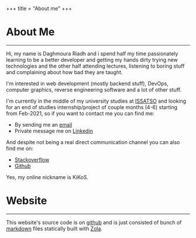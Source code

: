 +++
title = "About me"
+++
# About Me
---
Hi, my name is Daghmoura Riadh and i spend half my time passionately learning to be a better
developer and getting my hands dirty trying new technologies and the other half attending
lectures, listening to boring stuff and complaining about how bad they are taught.

I'm interested in web development (mostly backend stuff), DevOps, computer graphics, reverse engineering 
software and a lot of other stuff.

I'm currently in the middle of my university studies at [ISSATSO](http://www.issatso.rnu.tn/) and looking for
an end of studies internship/project of couple months (4-6) starting from Feb-2021, so if you want to contact me you 
can find me:
- By sending me an [email](mailto:dag.riadh@gmail.com)
- Private message me on [Linkedin](https://www.linkedin.com/in/riadh-daghmoura-043077185/)

And despite not being a real direct communication channel you can also find me on: 
- [Stackoverflow](https://stackoverflow.com/users/9437824/kikos)
- [Github](https://github.com/KiKoS0)

Yes, my online nickname is KiKoS.


# Website
---
This website's source code is on [github](https://github.com/KiKoS0) and is just consisted of bunch of [markdown](https://en.wikipedia.org/wiki/Markdown) 
files statically built with [Zola](https://www.getzola.org/).
